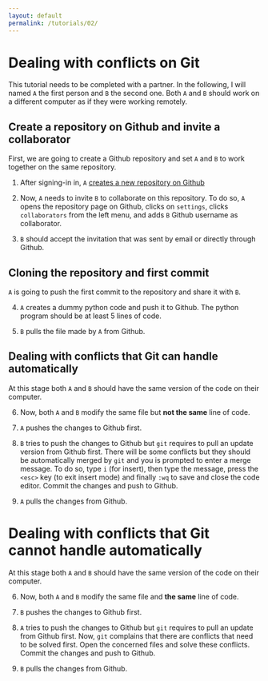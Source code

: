 ```yaml
---
layout: default
permalink: /tutorials/02/
---
```


# Dealing with conflicts on Git

This tutorial needs to be completed with a partner. In the following, I will named `A` the first person and `B` the second one. Both `A` and `B` should work on a different computer as if they were working remotely.

## Create a repository on Github and invite a collaborator

First, we are going to create a Github repository and set `A` and `B` to work together on the same repository. 

1. After signing-in in, `A` [creates a new repository on Github](https://github.com/new)

2. Now, `A` needs to invite `B` to collaborate on this repository. To do so, `A` opens the repository page on Github, clicks on `settings`, clicks `collaborators` from the left menu, and adds `B` Github username as collaborator. 

3. `B` should accept the invitation that was sent by email or directly through Github. 

## Cloning the repository and first commit

`A` is going to push the first commit to the repository and share it with `B`.

4. `A` creates a dummy python code and push it to Github. The python program should be at least 5 lines of code. 

5. `B` pulls the file made by `A` from Github. 

## Dealing with conflicts that Git can handle automatically

At this stage both `A` and `B` should have the same version of the code on their computer. 

6. Now, both `A` and `B` modify the same file but **not the same** line of code. 

7. `A` pushes the changes to Github first.

8. `B` tries to push the changes to Github but `git` requires to pull an update version from Github first. There will be some conflicts but they should be automatically merged by `git` and you is prompted to enter a merge message. To do so, type `i` (for insert), then type the message, press the `<esc>` key (to exit insert mode) and finally `:wq` to save and close the code editor. Commit the changes and push to Github. 

9. `A` pulls the changes from Github. 

# Dealing with conflicts that Git cannot handle automatically

At this stage both `A` and `B` should have the same version of the code on their computer. 

6. Now, both `A` and `B`  modify the same file and **the same** line of code. 

7. `B` pushes the changes to Github first.

8. `A` tries to push the changes to Github but `git` requires to pull an update from Github first. Now, `git` complains that there are conflicts that need to be solved first. Open the concerned files and solve these conflicts. Commit the changes and push to Github. 

9. `B` pulls the changes from Github. 

